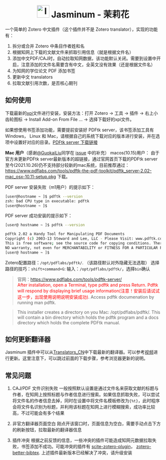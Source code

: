 <div align="center">
  <h1 align="center"><img class="center" src="./chrome/skin/default/jasminum/icon.png" alt="Icon" width=40px>  Jasminum - 茉莉花</h1>
</div>

一个简单的 Zotero 中文插件（这个插件并不是 Zotero translator），实现的功能有：

1. 拆分或合并 Zotero 中条目作者姓和名
2. 根据知网上下载的文献文件来抓取引用信息（就是根据文件名）
3. 添加中文PDF/CAJ时，自动拉取知网数据，该功能默认关闭。需要到设置中开启，注意添加的文件名需要含有中文，全英文没有效果（还是根据文件名）
3. 为知网的学位论文 PDF 添加书签
4. 更新中文 translators
5. 拉取文献引用次数，是否核心期刊

## 如何使用

下载最新的[xpi](https://github.com/l0o0/jasminum/releases/latest)文件进行安装，安装方法：打开 Zotero -> 工具 -> 插件 -> 右上小齿轮图标 -> Install Add-on From File ... -> 选择下载好的xpi文件。

如果想使用书签添加功能，需要提前安装好 PDFtk server，该书签添加工具有 Windows， Linux 和 Mac，请根据自己的系统下载对应的版本进行安装，并在选项中设置好对应的目录。[PDFtk server 下载链接](https://www.pdflabs.com/tools/pdftk-server/)

**Mac 用户**（感谢[@GuokaiLiu](https://github.com/GuokaiLiu)同学在 [issue](https://github.com/l0o0/jasminum/issues/7#issuecomment-706448964) 中的补充）
macos(10.15)用户：
由于官方未更新PDFtk server最新版本的超链接，通过官网首页下载的PDFtk server至今(2021.10.26)仍不支持部分较新的mac系统，目前推荐通过：https://www.pdflabs.com/tools/pdftk-the-pdf-toolkit/pdftk_server-2.02-mac_osx-10.11-setup.pkg 下载。

PDF server 安装失败（m1用户）的提示如下：

```bash
[user@hostname ~ ]$ pdftk --version 
zsh: bad CPU type in executable: pdftk
[user@hostname ~ ]$ 
```

PDF server 成功安装的提示如下：

```bash
[user@ hostname ~ ]$ pdftk --version

pdftk 2.02 a Handy Tool for Manipulating PDF Documents
Copyright (c) 2003-13 Steward and Lee, LLC - Please Visit: www.pdftk.com
This is free software; see the source code for copying conditions. There is
NO warranty, not even for MERCHANTABILITY or FITNESS FOR A PARTICULAR PURPOSE.
[user@ hostname ~ ]$ 
```

Zotero配置路径：`/opt/pdflabs/pdftk/`. （该路径默认对外隐藏无法选取）
选择路径的技巧：`shift+command+G`: 输入：`/opt/pdflabs/pdftk/`，选择`bin`确认

> 官网：https://www.pdflabs.com/tools/pdftk-server/  
> <font color="red">After installation, open a Terminal, type pdftk and press Return. Pdftk will respond by displaying brief usage information(注意！安装后请试试这一步，出现使用说明说明安装成功)</font>. Access pdftk documenation by running man pdftk.

> This installer creates a directory on you Mac: /opt/pdflabs/pdftk/. This will contain a bin directory which holds the pdftk program and a docs directory which holds the complete PDFtk manual.

## 如何更新翻译器

Jasminum 插件中可以从[Translators_CN](https://github.com/l0o0/translators_CN)中下载最新的翻译器。可以参考[视频](https://www.bilibili.com/video/BV1F54y1k73n/)进行更新。这里注意下，可以跳过前面的下载步骤，参考浏览器更新的说明。

## 常见问题
1. CAJ/PDF 文件识别失败
一般按照默认设置是通过文件名来获取文献的标题与作者，在知网上按照标题与作者信息进行搜索。如果信息抓取失败，可以尝试将文件名的作者信息去掉，同时在设置中将文件名模板修改为`{%t}`，此时程序会将文件名识别为标题，并利用该标题在知网上进行模糊搜索，成功率比较高，不过可能会有多个结果

2. 非官方翻译器页面空白
刚点开该窗口时，页面信息为空白，需要手动点击下方的刷新按钮，拉取最新的翻译器信息

3. 插件冲突
根据之前反馈的信息，一些冲突的插件可能造成知网元数据拉取失败，书签添加不成功。可能冲突的插件有 [scite-zotero-plugin](https://github.com/scitedotai/scite-zotero-plugin)， [zotero-better-bibtex](https://github.com/retorquere/zotero-better-bibtex). 上述插件最新版本已经解决了冲突，请升级安装